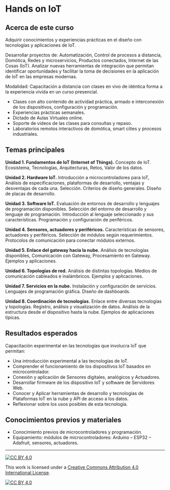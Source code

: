 # Hands on IoT

## Acerca de este curso

Adquirir conocimientos y experiencias prácticas en el diseño con
tecnologías y aplicaciones de IoT.

Desarrollar proyectos de: Automatización, Control de procesos a
distancia, Domótica, Redes y microservicios, Productos conectados,
Internet de las Cosas (IoT). Analizar nuevas herramientas de
integración que permitan identificar oportunidades y facilitar la toma
de decisiones en la aplicación de IoT en las empresas modernas.

Modalidad: Capacitación a distancia con clases en vivo de idéntica forma a la
experiencia vivida en un curso presencial.

- Clases con alto contenido de actividad práctica, armado e
  interconexión de los dispositivos, configuración y programación.
- Experiencias prácticas semanales.
- Dictado de Aulas Virtuales online.
- Soporte de videos de las clases para consultas y repaso.
- Laboratorios remotos interactivos de domótica, smart cities y procesos
  industriales.

## Temas principales

**Unidad 1. Fundamentos de IoT (Internet of Things).**
Concepto de IoT. Ecosistema, Tecnologías, Arquitecturas, Retos, Valor de los datos.

**Unidad 2. Hardware IoT.**
Introducción a microcontroladores para IoT, Análisis de especificaciones, plataformas de desarrollo, ventajas y desventajas de cada una. Selección. Criterios de diseño generales. Diseño de placas de desarrollo.

**Unidad 3. Software IoT.**
Evaluación de entornos de desarrollo y lenguajes de programación disponibles. Selección del entorno de desarrollo y lenguaje de programación. Introducción al lenguaje seleccionado y sus características. Programación y configuración de periféricos.

**Unidad 4. Sensores, actuadores y periféricos.**
Características de sensores, actuadores y periféricos. Selección de módulos según requerimientos. Protocolos de comunicación para conectar módulos externos.

**Unidad 5. Enlace del gateway hacia la nube.**
Análisis de tecnologías disponibles, Comunicación con Gateway, Procesamiento en Gateway. Ejemplos y aplicaciones.

**Unidad 6. Topologías de red.**
Análisis de distintas topologías. Medios de comunicación cableados e inalámbricos. Ejemplos y aplicaciones.

**Unidad 7. Servicios en la nube.**
Instalación y configuración de servicios. Lenguajes de programación gráfica. Diseño de dashboards.

**Unidad 8. Coordinación de tecnologías.**
Enlace entre diversas tecnologías y topologías. Registro, análisis y visualización de datos. Análisis de la estructura desde el dispositivo hasta la nube. Ejemplos de aplicaciones típicas.

## Resultados esperados

Capacitación experimental en las tecnologías que involucra IoT que
permitan:

- Una introducción experimental a las tecnologías de IoT.
- Comprender el funcionamiento de los dispositivos IoT basados en
  microcontrolador.
- Conexión y aplicación de Sensores digitales, analógicos y Actuadores.
- Desarrollar firmware de los dispositivo IoT y software de Servidores
  Web.
- Conocer y Aplicar herramientas de desarrollo y tecnologías de Plataformas IoT en la nube y API de acceso a los datos.
- Reflexionar sobre los usos posibles de esta tecnología.

## Conocimientos previos y materiales

- Conocimiento previos de microcontroladores y programación.
- Equipamiento: módulos de microcontroladores: Arduino – ESP32 – Adafruit, sensores, actuadores.

---

[![CC BY 4.0][cc-by-shield]][cc-by]

This work is licensed under a
[Creative Commons Attribution 4.0 International License][cc-by].

[![CC BY 4.0][cc-by-image]][cc-by]

[cc-by]: http://creativecommons.org/licenses/by/4.0/
[cc-by-image]: https://i.creativecommons.org/l/by/4.0/88x31.png
[cc-by-shield]: https://img.shields.io/badge/License-CC%20BY%204.0-lightgrey.svg

